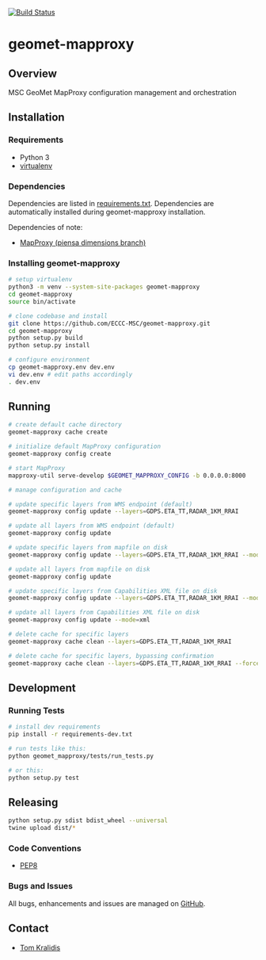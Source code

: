 [![Build Status](https://github.com/ECCC-MSC/geomet-mapproxy/workflows/build%20%E2%9A%99%EF%B8%8F/badge.svg)](https://github.com/ECCC-MSC/geomet-mapproxy/actions)

# geomet-mapproxy

## Overview

MSC GeoMet MapProxy configuration management and orchestration

## Installation

### Requirements
- Python 3
- [virtualenv](https://virtualenv.pypa.io/)

### Dependencies
Dependencies are listed in [requirements.txt](requirements.txt). Dependencies
are automatically installed during geomet-mapproxy installation.

Dependencies of note:
- [MapProxy (piensa dimensions branch)](https://github.com/piensa/MapProxy/tree/dimensions)

### Installing geomet-mapproxy
```bash
# setup virtualenv
python3 -m venv --system-site-packages geomet-mapproxy
cd geomet-mapproxy
source bin/activate

# clone codebase and install
git clone https://github.com/ECCC-MSC/geomet-mapproxy.git
cd geomet-mapproxy
python setup.py build
python setup.py install

# configure environment
cp geomet-mapproxy.env dev.env
vi dev.env # edit paths accordingly
. dev.env
```

## Running

```bash
# create default cache directory
geomet-mapproxy cache create

# initialize default MapProxy configuration
geomet-mapproxy config create

# start MapProxy
mapproxy-util serve-develop $GEOMET_MAPPROXY_CONFIG -b 0.0.0.0:8000

# manage configuration and cache

# update specific layers from WMS endpoint (default)
geomet-mapproxy config update --layers=GDPS.ETA_TT,RADAR_1KM_RRAI

# update all layers from WMS endpoint (default)
geomet-mapproxy config update

# update specific layers from mapfile on disk
geomet-mapproxy config update --layers=GDPS.ETA_TT,RADAR_1KM_RRAI --mode=mapfile

# update all layers from mapfile on disk
geomet-mapproxy config update

# update specific layers from Capabilities XML file on disk
geomet-mapproxy config update --layers=GDPS.ETA_TT,RADAR_1KM_RRAI --mode=xml

# update all layers from Capabilities XML file on disk
geomet-mapproxy config update --mode=xml

# delete cache for specific layers
geomet-mapproxy cache clean --layers=GDPS.ETA_TT,RADAR_1KM_RRAI

# delete cache for specific layers, bypassing confirmation
geomet-mapproxy cache clean --layers=GDPS.ETA_TT,RADAR_1KM_RRAI --force
```

## Development

### Running Tests

```bash
# install dev requirements
pip install -r requirements-dev.txt

# run tests like this:
python geomet_mapproxy/tests/run_tests.py

# or this:
python setup.py test
```

## Releasing

```bash
python setup.py sdist bdist_wheel --universal
twine upload dist/*
```

### Code Conventions

* [PEP8](https://www.python.org/dev/peps/pep-0008)

### Bugs and Issues

All bugs, enhancements and issues are managed on [GitHub](https://github.com/ECCC-MSC/geomet-mapproxy/issues).

## Contact

* [Tom Kralidis](https://github.com/tomkralidis)
